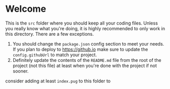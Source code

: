 # Welcome

This is the `src` folder where you should keep all your coding files. Unless you really know what you're doing, it is highly recommended to only work in this directory.
There are a few exceptions.

1. You should change the `package.json` config section to meet your needs. If you plan to deploy to https://github.io make sure to update the `config.githubUrl` to match your project.
1. Definitely update the contents of the `README.md` file from the root of the project (not this file) at least when you're done with the project if not sooner.

consider adding at least `index.pug` to this folder to 